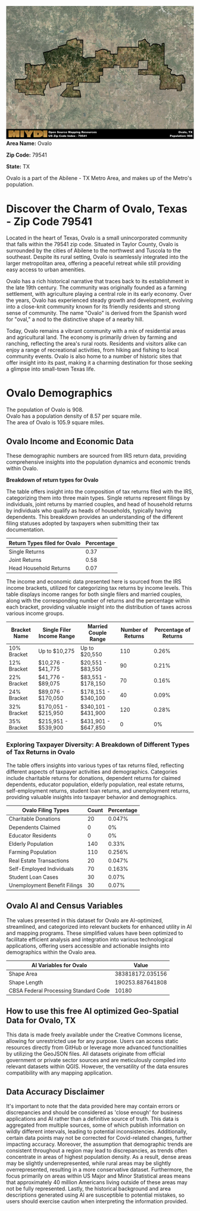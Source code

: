 ![Image Alt Text](../_images/79541.png)
**Area Name:** Ovalo

**Zip Code:** 79541

**State:** TX

Ovalo is a part of the Abilene - TX Metro Area, and makes up  of the Metro's population.  

# Discover the Charm of Ovalo, Texas - Zip Code 79541

Located in the heart of Texas, Ovalo is a small unincorporated community that falls within the 79541 zip code. Situated in Taylor County, Ovalo is surrounded by the cities of Abilene to the northwest and Tuscola to the southeast. Despite its rural setting, Ovalo is seamlessly integrated into the larger metropolitan area, offering a peaceful retreat while still providing easy access to urban amenities.

Ovalo has a rich historical narrative that traces back to its establishment in the late 19th century. The community was originally founded as a farming settlement, with agriculture playing a central role in its early economy. Over the years, Ovalo has experienced steady growth and development, evolving into a close-knit community known for its friendly residents and strong sense of community. The name "Ovalo" is derived from the Spanish word for "oval," a nod to the distinctive shape of a nearby hill.

Today, Ovalo remains a vibrant community with a mix of residential areas and agricultural land. The economy is primarily driven by farming and ranching, reflecting the area's rural roots. Residents and visitors alike can enjoy a range of recreational activities, from hiking and fishing to local community events. Ovalo is also home to a number of historic sites that offer insight into its past, making it a charming destination for those seeking a glimpse into small-town Texas life.

# Ovalo Demographics

The population of Ovalo is 908.  
Ovalo has a population density of 8.57 per square mile.  
The area of Ovalo is 105.9 square miles.  

## Ovalo Income and Economic Data

These demographic numbers are sourced from IRS return data, providing comprehensive insights into the population dynamics and economic trends within Ovalo.

**Breakdown of return types for Ovalo**

The table offers insight into the composition of tax returns filed with the IRS, categorizing them into three main types. Single returns represent filings by individuals, joint returns by married couples, and head of household returns by individuals who qualify as heads of households, typically having dependents. This breakdown provides an understanding of the different filing statuses adopted by taxpayers when submitting their tax documentation.

| Return Types filed for Ovalo                              | Percentage          |
|----------------------------------------------------------|---------------------|
| Single Returns                                            | 0.37 |
| Joint Returns                                             | 0.58 |
| Head Household Returns                                    | 0.07 |

The income and economic data presented here is sourced from the IRS income brackets, utilized for categorizing tax returns by income levels. This table displays income ranges for both single filers and married couples, along with the corresponding number of returns and the percentage within each bracket, providing valuable insight into the distribution of taxes across various income groups.

| Bracket Name       | Single Filer Income Range | Married Couple Range | Number of Returns | Percentage of Returns |
|--------------------|----------------------------|----------------------|-------------------|-----------------------|
| 10% Bracket        | Up to $10,275              | Up to $20,550        | 110 | 0.26% |
| 12% Bracket        | $10,276 - $41,775          | $20,551 - $83,550    | 90 | 0.21% |
| 22% Bracket        | $41,776 - $89,075          | $83,551 - $178,150   | 70 | 0.16% |
| 24% Bracket        | $89,076 - $170,050         | $178,151 - $340,100  | 40 | 0.09% |
| 32% Bracket        | $170,051 - $215,950        | $340,101 - $431,900  | 120 | 0.28% |
| 35% Bracket        | $215,951 - $539,900        | $431,901 - $647,850  | 0 | 0% |

### Exploring Taxpayer Diversity: A Breakdown of Different Types of Tax Returns in Ovalo

The table offers insights into various types of tax returns filed, reflecting different aspects of taxpayer activities and demographics. Categories include charitable returns for donations, dependent returns for claimed dependents, educator population, elderly population, real estate returns, self-employment returns, student loan returns, and unemployment returns, providing valuable insights into taxpayer behavior and demographics.

| Ovalo Filing Types                    | Count | Percentage |
|--------------------------------------|-------|------------|
| Charitable Donations                 | 20 | 0.047% |
| Dependents Claimed                   | 0 | 0% |
| Educator Residents                   | 0 | 0% |
| Elderly Population                   | 140 | 0.33% |
| Farming Population                   | 110 | 0.256% |
| Real Estate Transactions             | 20 | 0.047% |
| Self-Employed Individuals            | 70 | 0.163% |
| Student Loan Cases                   | 30 | 0.07% |
| Unemployment Benefit Filings         | 30 | 0.07% |

## Ovalo AI and Census Variables

The values presented in this dataset for Ovalo are AI-optimized, streamlined, and categorized into relevant buckets for enhanced utility in AI and mapping programs. These simplified values have been optimized to facilitate efficient analysis and integration into various technological applications, offering users accessible and actionable insights into demographics within the Ovalo area.

| AI Variables for Ovalo | Value |
|-------------|-------|
| Shape Area | 383818172.035156 |
| Shape Length | 190253.887641808 |
| CBSA Federal Processing Standard Code | 10180 |

## How to use this free AI optimized Geo-Spatial Data for Ovalo, TX

This data is made freely available under the Creative Commons license, allowing for unrestricted use for any purpose. Users can access static resources directly from GitHub or leverage more advanced functionalities by utilizing the GeoJSON files. All datasets originate from official government or private sector sources and are meticulously compiled into relevant datasets within QGIS. However, the versatility of the data ensures compatibility with any mapping application.

## Data Accuracy Disclaimer
It's important to note that the data provided here may contain errors or discrepancies and should be considered as 'close enough' for business applications and AI rather than a definitive source of truth. This data is aggregated from multiple sources, some of which publish information on wildly different intervals, leading to potential inconsistencies. Additionally, certain data points may not be corrected for Covid-related changes, further impacting accuracy. Moreover, the assumption that demographic trends are consistent throughout a region may lead to discrepancies, as trends often concentrate in areas of highest population density. As a result, dense areas may be slightly underrepresented, while rural areas may be slightly overrepresented, resulting in a more conservative dataset. Furthermore, the focus primarily on areas within US Major and Minor Statistical areas means that approximately 40 million Americans living outside of these areas may not be fully represented. Lastly, the historical background and area descriptions generated using AI are susceptible to potential mistakes, so users should exercise caution when interpreting the information provided.
